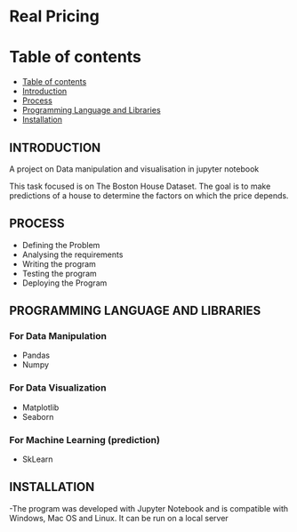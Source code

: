 # Real Pricing

Table of contents
=================

<!--ts-->

   * [Table of contents](#table-of-contents)
   * [Introduction](#introduction)
   * [Process](#process)
   * [Programming Language and Libraries](#programming-language-and-libraries)
   * [Installation](#installation)
  
 
<!--te-->



## INTRODUCTION

A project on Data manipulation and visualisation in jupyter notebook

This task focused is on The Boston House Dataset. The goal is to make predictions of a house to determine the factors on which the price depends.



## PROCESS
- Defining the Problem 
- Analysing the requirements 
- Writing the program 
- Testing the program 
- Deploying the Program



## PROGRAMMING LANGUAGE AND LIBRARIES

### For Data Manipulation

- Pandas
- Numpy 

### For Data Visualization 
- Matplotlib
- Seaborn


### For Machine Learning (prediction)
- SkLearn


## INSTALLATION
-The program was developed with Jupyter Notebook and is compatible with Windows, Mac OS and Linux.
It can be run on a local server

